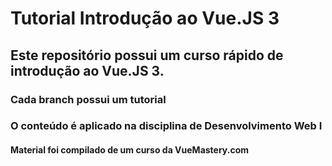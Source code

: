 # Tutorial Introdução ao Vue.JS 3
## Este repositório possui um curso rápido de introdução ao Vue.JS 3.
### Cada branch possui um tutorial

### O conteúdo é aplicado na disciplina de Desenvolvimento Web I

#### Material foi compilado de um curso da VueMastery.com

